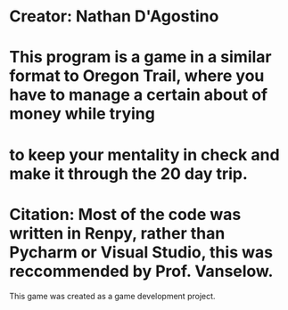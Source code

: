 
# Creator: Nathan D'Agostino
# This program is a game in a similar format to Oregon Trail, where you have to manage a certain about of money while trying
# to keep your mentality in check and make it through the 20 day trip.
# Citation: Most of the code was written in Renpy, rather than Pycharm or Visual Studio, this was reccommended by Prof. Vanselow.

This game was created as a game development project.
